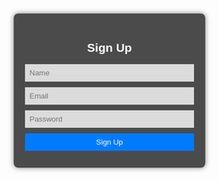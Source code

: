 <!DOCTYPE html>
<html lang="en">
<head>
<meta charset="UTF-8">
<meta name="viewport" content="width=device-width, initial-scale=1.0">
<title>Book Store</title>
<style>
  /* Basic styling */
  body {
    font-family: Arial, sans-serif;
    margin: 0;
    padding: 0;
    display: flex;
    justify-content: center;
    align-items: center;
    height: 100vh;
    background-image: url('https://i0.wp.com/stanzaliving.wpcomstaging.com/wp-content/uploads/2023/07/Book-stores-in-Pune.jpg');
    background-size: cover;
    background-position: center;
    background-repeat: no-repeat;
    color: #fff;
  }
  form {
    background-color: rgba(0, 0, 0, 0.7);
    padding: 20px;
    border-radius: 8px;
    box-shadow: 0 0 10px rgba(0, 0, 0, 0.5);
    width: 300px;
  }
  input {
    margin-bottom: 10px;
    padding: 8px;
    width: 100%;
    box-sizing: border-box;
  }
  input[type="text"],
  input[type="email"],
  input[type="password"] {
    background-color: rgba(255, 255, 255, 0.8);
    border: none;
    color: #333;
  }
  input[type="submit"] {
    background-color: #007bff;
    color: #fff;
    cursor: pointer;
    border: none;
  }
  input[type="submit"]:hover {
    background-color: #0056b3;
  }
</style>
</head>
<body>
  <form id="signup-form" onsubmit="return validateForm()">
    <h2 style="text-align: center;">Sign Up</h2>
    <input type="text" id="name" placeholder="Name">
    <input type="email" id="email" placeholder="Email">
    <input type="password" id="password" placeholder="Password">
    <input type="submit" value="Sign Up">
  </form>

  <script>
    function validateForm() {
      var name = document.getElementById('name').value;
      var email = document.getElementById('email').value;
      var password = document.getElementById('password').value;

      // Basic validation
      if (name === '' || email === '' || password === '') {
        alert('Please fill in all fields.');
        return false;
      }

      // Email validation regex
      var emailRegex = /^[^\s@]+@[^\s@]+\.[^\s@]+$/;
      if (!emailRegex.test(email)) {
        alert('Please enter a valid email address.');
        return false;
      }

      // Password length validation
      if (password.length < 8) {
        alert('Password must be at least 8 characters long.');
        return false;
      }

      // If all validations pass, form submission is allowed
      return true;
    }
  </script>
</body>
</html>
